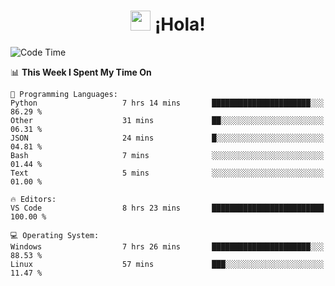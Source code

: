 <div align="center"><h1><img src="https://github.com/blackcater/blackcater/raw/main/images/Hi.gif" height="32"/> ¡Hola!</h1>
</div>

<!--START_SECTION:waka-->
![Code Time](http://img.shields.io/badge/Code%20Time-655%20hrs%2028%20mins-blue)

📊 **This Week I Spent My Time On** 

```text
💬 Programming Languages: 
Python                   7 hrs 14 mins       ██████████████████████░░░   86.29 % 
Other                    31 mins             ██░░░░░░░░░░░░░░░░░░░░░░░   06.31 % 
JSON                     24 mins             █░░░░░░░░░░░░░░░░░░░░░░░░   04.81 % 
Bash                     7 mins              ░░░░░░░░░░░░░░░░░░░░░░░░░   01.44 % 
Text                     5 mins              ░░░░░░░░░░░░░░░░░░░░░░░░░   01.00 % 

🔥 Editors: 
VS Code                  8 hrs 23 mins       █████████████████████████   100.00 % 

💻 Operating System: 
Windows                  7 hrs 26 mins       ██████████████████████░░░   88.53 % 
Linux                    57 mins             ███░░░░░░░░░░░░░░░░░░░░░░   11.47 % 
```


<!--END_SECTION:waka-->